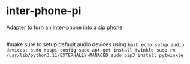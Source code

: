 # inter-phone-pi
Adapter to turn an inter-phone into a sip phone

##
#make sure to setup default audio devices using 
``bash
echo setup audio devices: sudo raspi-config
sudo apt-get install twinkle
sudo rm /usr/lib/python3.11/EXTERNALLY-MANAGED
sudo pip3 install pytwinkle
``

